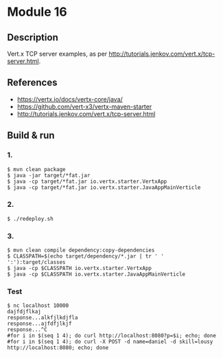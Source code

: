 # Module 16

## Description

Vert.x TCP server examples, as per http://tutorials.jenkov.com/vert.x/tcp-server.html.

## References

* https://vertx.io/docs/vertx-core/java/
* https://github.com/vert-x3/vertx-maven-starter
* http://tutorials.jenkov.com/vert.x/tcp-server.html

## Build & run

### 1.

```
$ mvn clean package
$ java -jar target/*fat.jar
$ java -cp target/*fat.jar io.vertx.starter.VertxApp
$ java -cp target/*fat.jar io.vertx.starter.JavaAppMainVerticle
```

### 2.

```
$ ./redeploy.sh
```

### 3.

```
$ mvn clean compile dependency:copy-dependencies
$ CLASSPATH=$(echo target/dependency/*.jar | tr ' ' ':'):target/classes
$ java -cp $CLASSPATH io.vertx.starter.VertxApp
$ java -cp $CLASSPATH io.vertx.starter.JavaAppMainVerticle
```

### Test

```
$ nc localhost 10000
dajfdjflkaj
response...alkfjlkdjfla
response...ajfdfjlkjf
response...^C
#for i in $(seq 1 4); do curl http://localhost:8080?p=$i; echo; done
#for i in $(seq 1 4); do curl -X POST -d name=daniel -d skill=lousy http://localhost:8080; echo; done
```
